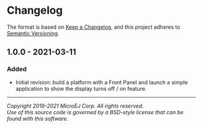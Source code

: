 # Changelog

The format is based on [Keep a Changelog](https://keepachangelog.com/en/1.0.0/),
and this project adheres to [Semantic Versioning](https://semver.org/spec/v2.0.0.html).

## 1.0.0 - 2021-03-11

### Added
- Initial revision: build a platform with a Front Panel and launch a simple application to show the display turns off / on feature.

---
_Copyright 2019-2021 MicroEJ Corp. All rights reserved._  
_Use of this source code is governed by a BSD-style license that can be found with this software._  
